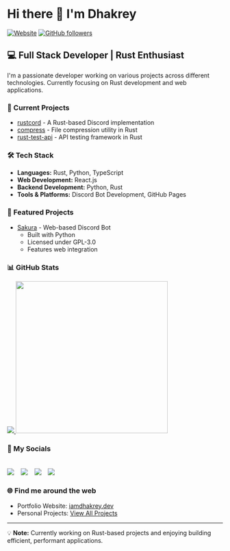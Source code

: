 # Hi there 👋 I'm Dhakrey

[![Website](https://img.shields.io/badge/Website-iamdhakrey.dev-blue)](https://iamdhakrey.dev)
[![GitHub followers](https://img.shields.io/github/followers/iamdhakrey?label=Follow&style=social)](https://github.com/iamdhakrey)

## 💻 Full Stack Developer | Rust Enthusiast

I'm a passionate developer working on various projects across different technologies. Currently focusing on Rust development and web applications.

### 🔭 Current Projects
- [rustcord](https://github.com/iamdhakrey/rustcord) - A Rust-based Discord implementation
- [compress](https://github.com/iamdhakrey/compress) - File compression utility in Rust
- [rust-test-api](https://github.com/iamdhakrey/rust-test-api) - API testing framework in Rust

### 🛠️ Tech Stack
- **Languages:** Rust, Python, TypeScript
- **Web Development:** React.js
- **Backend Development:** Python, Rust
- **Tools & Platforms:** Discord Bot Development, GitHub Pages

### 🌟 Featured Projects
- [Sakura](https://github.com/iamdhakrey/sakura) - Web-based Discord Bot
  - Built with Python
  - Licensed under GPL-3.0
  - Features web integration

### 📊 GitHub Stats

<a href="#"><img src="https://github-readme-stats-sigma-five.vercel.app/api/top-langs/?username=iamdhakrey&exclude_repo=Python,kernel_xioami_zizuhu_ysl,kernel_xiaomi_cannon,pycord&layout=compact&theme=dark">
<a href="#"><img src="https://github-readme-stats-sigma-five.vercel.app/api?username=iamdhakrey&show_icons=true&count_private=true&theme=dark" width="355"></a>

### 🤝 My Socials<br/><br/>
<a href="https://www.linkedin.com/in/iamdhakrey"><img src="https://img.shields.io/badge/linkedin-%230077B5.svg?&style=for-the-badge&logo=linkedin&logoColor=white"></a>&nbsp;&nbsp;&nbsp;
<a href="https://t.me/iamdhakrey"><img src="https://img.shields.io/badge/Telegram-2CA5E0?style=for-the-badge&logo=telegram&logoColor=white"></a>&nbsp;&nbsp;&nbsp;
<a href="https://www.instagram.com/iamdhakrey"><img src="https://img.shields.io/badge/instagram-%23E4405F.svg?&style=for-the-badge&logo=instagram&logoColor=white"></a>&nbsp;&nbsp;&nbsp;
<a href="https://www.github.com/iamdhakrey"><img src="https://img.shields.io/badge/GitHub-100000?style=for-the-badge&logo=github&logoColor=white"></a>&nbsp;&nbsp;&nbsp;

### 🌐 Find me around the web
- Portfolio Website: [iamdhakrey.dev](https://iamdhakrey.dev)
- Personal Projects: [View All Projects](https://github.com/iamdhakrey?tab=repositories)

---

💡 **Note:** Currently working on Rust-based projects and enjoying building efficient, performant applications.
           